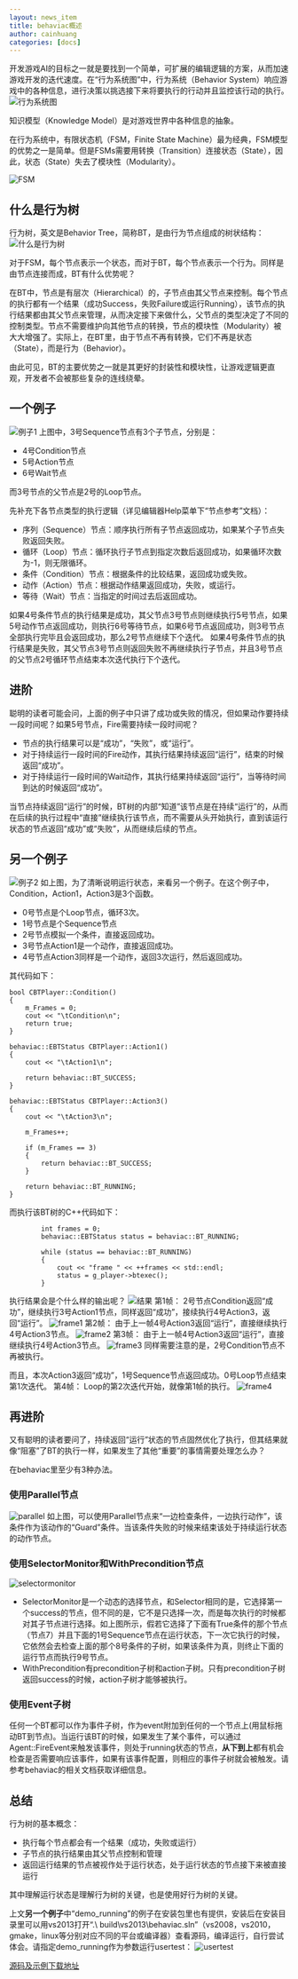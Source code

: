 ```yaml
---
layout: news_item
title: behaviac概述
author: cainhuang
categories: [docs]
---
```


开发游戏AI的目标之一就是要找到一个简单，可扩展的编辑逻辑的方案，从而加速游戏开发的迭代速度。在“行为系统图”中，行为系统（Behavior System）响应游戏中的各种信息，进行决策以挑选接下来将要执行的行动并且监控该行动的执行。
![行为系统图]({{site.baseurl}}/img/concepts/architecture.png)

知识模型（Knowledge Model）是对游戏世界中各种信息的抽象。

在行为系统中，有限状态机（FSM，Finite State Machine）最为经典，FSM模型的优势之一是简单。但是FSMs需要用转换（Transition）连接状态（State），因此，状态（State）失去了模块性（Modularity）。

![FSM]({{site.baseurl}}/img/concepts/fsm.png)

## 什么是行为树 ##
行为树，英文是Behavior Tree，简称BT，是由行为节点组成的树状结构：
![什么是行为树]({{site.baseurl}}/img/concepts/whatisbt.png)

对于FSM，每个节点表示一个状态，而对于BT，每个节点表示一个行为。同样是由节点连接而成，BT有什么优势呢？

在BT中，节点是有层次（Hierarchical）的，子节点由其父节点来控制。每个节点的执行都有一个结果（成功Success，失败Failure或运行Running），该节点的执行结果都由其父节点来管理，从而决定接下来做什么，父节点的类型决定了不同的控制类型。节点不需要维护向其他节点的转换，节点的模块性（Modularity）被大大增强了。实际上，在BT里，由于节点不再有转换，它们不再是状态（State），而是行为（Behavior）。

由此可见，BT的主要优势之一就是其更好的封装性和模块性，让游戏逻辑更直观，开发者不会被那些复杂的连线绕晕。
## 一个例子 ##
![例子1]({{site.baseurl}}/img/concepts/example1.png)
上图中，3号Sequence节点有3个子节点，分别是：
 - 4号Condition节点 
 - 5号Action节点 
 - 6号Wait节点

而3号节点的父节点是2号的Loop节点。

先补充下各节点类型的执行逻辑（详见编辑器Help菜单下“节点参考”文档）：

 - 序列（Sequence）节点：顺序执行所有子节点返回成功，如果某个子节点失败返回失败。
 - 循环（Loop）节点：循环执行子节点到指定次数后返回成功，如果循环次数为-1，则无限循环。
 - 条件（Condition）节点：根据条件的比较结果，返回成功或失败。
 - 	动作（Action）节点：根据动作结果返回成功，失败，或运行。
 - 等待（Wait）节点：当指定的时间过去后返回成功。

如果4号条件节点的执行结果是成功，其父节点3号节点则继续执行5号节点，如果5号动作节点返回成功，则执行6号等待节点，如果6号节点返回成功，则3号节点全部执行完毕且会返回成功，那么2号节点继续下个迭代。
如果4号条件节点的执行结果是失败，其父节点3号节点则返回失败不再继续执行子节点，并且3号节点的父节点2号循环节点结束本次迭代执行下个迭代。
## 进阶 ##
聪明的读者可能会问，上面的例子中只讲了成功或失败的情况，但如果动作要持续一段时间呢？如果5号节点，Fire需要持续一段时间呢？

 - 节点的执行结果可以是“成功”，“失败”，或“运行”。
 - 对于持续运行一段时间的Fire动作，其执行结果持续返回“运行”，结束的时候返回“成功”。
 - 对于持续运行一段时间的Wait动作，其执行结果持续返回“运行”，当等待时间到达的时候返回“成功”。

当节点持续返回“运行”的时候，BT树的内部“知道”该节点是在持续“运行”的，从而在后续的执行过程中“直接”继续执行该节点，而不需要从头开始执行，直到该运行状态的节点返回“成功”或“失败”，从而继续后续的节点。
## 另一个例子 ##
![例子2]({{site.baseurl}}/img/concepts/example2.png)
如上图，为了清晰说明运行状态，来看另一个例子。在这个例子中，Condition，Action1，Action3是3个函数。

 - 0号节点是个Loop节点，循环3次。
 - 1号节点是个Sequence节点
 - 2号节点模拟一个条件，直接返回成功。
 - 3号节点Action1是一个动作，直接返回成功。
 - 4号节点Action3同样是一个动作，返回3次运行，然后返回成功。

其代码如下：

```
bool CBTPlayer::Condition()
{
    m_Frames = 0;
    cout << "\tCondition\n";
    return true;
}

behaviac::EBTStatus CBTPlayer::Action1()
{
    cout << "\tAction1\n";

    return behaviac::BT_SUCCESS;
}

behaviac::EBTStatus CBTPlayer::Action3()
{
    cout << "\tAction3\n";

    m_Frames++;

    if (m_Frames == 3)
    {
        return behaviac::BT_SUCCESS;
    }

    return behaviac::BT_RUNNING;
}
```

而执行该BT树的C++代码如下：

```
        int frames = 0;
        behaviac::EBTStatus status = behaviac::BT_RUNNING;

        while (status == behaviac::BT_RUNNING)
        {
            cout << "frame " << ++frames << std::endl;
            status = g_player->btexec();
        }
```

执行结果会是个什么样的输出呢？
![结果]({{site.baseurl}}/img/concepts/result.png)
第1帧：
2号节点Condition返回“成功”，继续执行3号Action1节点，同样返回“成功”，接续执行4号Action3，返回“运行”。
![frame1]({{site.baseurl}}/img/concepts/frame1.png)
第2帧：
由于上一帧4号Action3返回“运行”，直接继续执行4号Action3节点。
![frame2]({{site.baseurl}}/img/concepts/frame2.png)
第3帧：
由于上一帧4号Action3返回“运行”，直接继续执行4号Action3节点。
![frame3]({{site.baseurl}}/img/concepts/frame3.png)
同样需要注意的是，2号Condition节点不再被执行。

而且，本次Action3返回“成功”，1号Sequence节点返回成功。0号Loop节点结束第1次迭代。
第4帧：
Loop的第2次迭代开始，就像第1帧的执行。
![frame4]({{site.baseurl}}/img/concepts/frame4.png)
## 再进阶 ##
又有聪明的读者要问了，持续返回“运行”状态的节点固然优化了执行，但其结果就像“阻塞”了BT的执行一样，如果发生了其他“重要”的事情需要处理怎么办？

在behaviac里至少有3种办法。
### 使用Parallel节点 ###
![parallel]({{site.baseurl}}/img/concepts/parallel.png)
如上图，可以使用Parallel节点来“一边检查条件，一边执行动作”，该条件作为该动作的“Guard”条件。当该条件失败的时候来结束该处于持续运行状态的动作节点。
### 使用SelectorMonitor和WithPrecondition节点 ###
![selectormonitor]({{site.baseurl}}/img/concepts/selectormonitor.png)

 - SelectorMonitor是一个动态的选择节点，和Selector相同的是，它选择第一个success的节点，但不同的是，它不是只选择一次，而是每次执行的时候都对其子节点进行选择。如上图所示，假若它选择了下面有True条件的那个节点（节点7）并且下面的1号Sequence节点在运行状态，下一次它执行的时候，它依然会去检查上面的那个8号条件的子树，如果该条件为真，则终止下面的运行节点而执行9号节点。
 - WithPrecondition有precondition子树和action子树。只有precondition子树返回success的时候，action子树才能够被执行。
 
### 使用Event子树 ###

任何一个BT都可以作为事件子树，作为event附加到任何的一个节点上(用鼠标拖动BT到节点)。当运行该BT的时候，如果发生了某个事件，可以通过Agent::FireEvent来触发该事件，则处于running状态的节点，**从下到上**都有机会检查是否需要响应该事件，如果有该事件配置，则相应的事件子树就会被触发。请参考behaviac的相关文档获取详细信息。

## 总结 ##
行为树的基本概念：

 - 执行每个节点都会有一个结果（成功，失败或运行）
 - 子节点的执行结果由其父节点控制和管理
 - 返回运行结果的节点被视作处于运行状态，处于运行状态的节点接下来被直接运行

其中理解运行状态是理解行为树的关键，也是使用好行为树的关键。

上文**另一个例子**中“demo_running”的例子在安装包里也有提供，安装后在安装目录里可以用vs2013打开“.\ build\vs2013\behaviac.sln”（vs2008，vs2010，gmake，linux等分别对应不同的平台或编译器）查看源码，编译运行，自行尝试体会。请指定demo_running作为参数运行usertest：
![usertest]({{site.baseurl}}/img/concepts/usertest.png)

[源码及示例下载地址](https://github.com/TencentOpen/behaviac)
